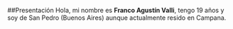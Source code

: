 ##Presentación
Hola, mi nombre es **Franco Agustín Valli**, tengo 19 años y soy de San Pedro (Buenos Aires) aunque actualmente resido en Campana.

